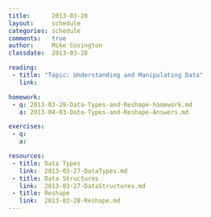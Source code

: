 ```yaml
---
title:      2013-03-28
layout:     schedule
categories: schedule
comments:   true
author:     Mike Covington
classdate:  2013-03-28

reading:
 - title: "Topic: Understanding and Manipulating Data"
   link:

homework:
 - q: 2013-03-29-Data-Types-and-Reshape-homework.md
   a: 2013-04-03-Data-Types-and-Reshape-Answers.md

exercises:
 - q:
   a:

resources:
 - title: Data Types
   link:  2013-03-27-DataTypes.md
 - title: Data Structures
   link:  2013-03-27-DataStructures.md
 - title: Reshape
   link:  2013-03-28-Reshape.md
---
```


